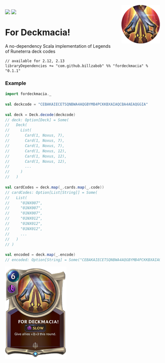 <img align="right" src="https://github.com/Billzabob/ForDeckmacia/blob/master/src/main/resources/demacia.png" height="125px" style="padding-left: 20px"/>


[![](https://github.com/Billzabob/ForDeckmacia/workflows/build/badge.svg)](https://github.com/Billzabob/ForDeckmacia/actions?query=workflow%3Abuild)
[![](https://codecov.io/gh/Billzabob/ForDeckmacia/branch/master/graph/badge.svg)](https://codecov.io/gh/Billzabob/ForDeckmacia)

# For Deckmacia!

A no-dependency Scala implementation of Legends of Runeterra deck codes

```
// available for 2.12, 2.13
libraryDependencies += "com.github.billzabob" %% "fordeckmacia" % "0.1.1"
```

### Example ###

```scala
import fordeckmacia._

val deckcode = "CEBAKAIECETSQNBWA4AQGBYMB4PCKKBXAIAQCBA4AEAQGGIA"

val deck = Deck.decode(deckcode)
// deck: Option[Deck] = Some(
//   Deck(
//     List(
//       Card(1, Noxus, 7),
//       Card(1, Noxus, 7),
//       Card(1, Noxus, 7),
//       Card(1, Noxus, 12),
//       Card(1, Noxus, 12),
//       Card(1, Noxus, 12),
//       ...
//     )
//   )

val cardCodes = deck.map(_.cards.map(_.code))
// cardCodes: Option[List[String]] = Some(
//   List(
//     "01NX007",
//     "01NX007",
//     "01NX007",
//     "01NX012",
//     "01NX012",
//     "01NX012",
//     ...
//   )
// )

val encoded = deck.map(_.encode)
// encoded: Option[String] = Some("CEBAKAIECETSQNBWA4AQGBYMB4PCKKBXAIAQCBA4AEAQGGIAA")
```

<img src="https://github.com/Billzabob/ForDeckmacia/blob/master/src/main/resources/ForDeckmacia.png" height="300px"/>
